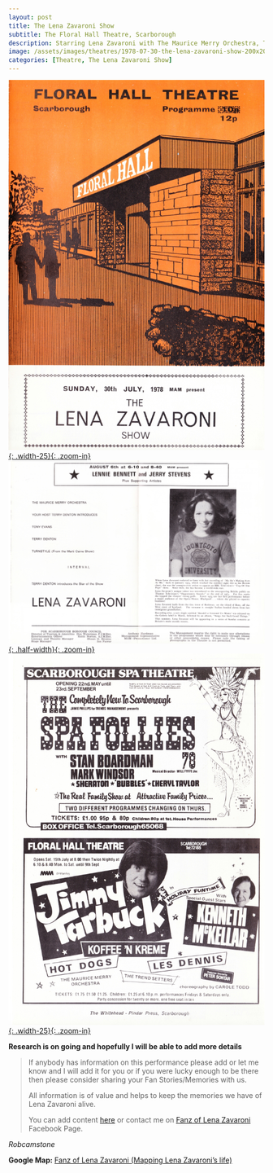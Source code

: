 ```yaml
---
layout: post
title: The Lena Zavaroni Show
subtitle: The Floral Hall Theatre, Scarborough
description: Starring Lena Zavaroni with The Maurice Merry Orchestra, Tony Evans, Terry Denton and Turnstyle (From The Marti Caine Show). Click on the link to view the progamme in full.
image: /assets/images/theatres/1978-07-30-the-lena-zavaroni-show-200x200.png
categories: [Theatre, The Lena Zavaroni Show]
---
```


[![](/assets/images/theatres/1978-07-30-the-lena-zavaroni-show-front-of-programme.jpg){: .width-25}{: .zoom-in}](/assets/images/theatres/1978-07-30-the-lena-zavaroni-show-front-of-programme.jpg)
[![](/assets/images/theatres/1978-07-30-the-lena-zavaroni-show-inside-of-the-programme.jpg){: .half-width}{: .zoom-in}](/assets/images/theatres/1978-07-30-the-lena-zavaroni-show-inside-of-the-programme.jpg)
[![](/assets/images/theatres/1978-07-30-the-lena-zavaroni-show-back-of-programme.jpg){: .width-25}{: .zoom-in}](/assets/images/theatres/1978-07-30-the-lena-zavaroni-show-back-of-programme.jpg)

**Research is on going and hopefully I will be able to add more details**
> If anybody has information on this performance please add or let me know and I will add it for you or if you were lucky enough to be there then please consider sharing your Fan Stories/Memories with us.
>
> All information is of value and helps to keep the memories we have of Lena Zavaroni alive.
>
> You can add content [here](https://github.com/FanzOfLenaZavaroni/fanzoflenazavaroni.github.io) or contact me on [Fanz of Lena Zavaroni](https://www.facebook.com/fanzoflenazavaroni) Facebook Page.

<cite>Robcamstone</cite>

**Google Map:**
<span class="post-categories">[Fanz of Lena Zavaroni (Mapping Lena Zavaroni’s life)](https://www.google.com/maps/d/u/0/viewer?mid=1D1D0ERV_FQMNb9XZzJ-J3yUlK8aI4vhI&hl=en&ll=54.29062110000002%2C-0.40592770000000655&z=19)</span>
